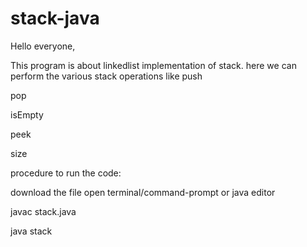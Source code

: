 # stack-java
Hello everyone,

This program is about linkedlist implementation of stack.
here we can perform the various stack operations like
  push
  
  pop
  
  isEmpty
  
  peek
  
  size
  
  procedure to run the code:
  
  download the file
  open terminal/command-prompt or java editor
  
  javac stack.java
  
  
  java stack
